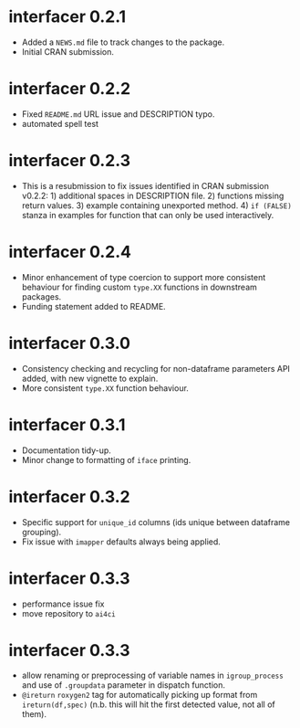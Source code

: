 # interfacer 0.2.1

* Added a `NEWS.md` file to track changes to the package.
* Initial CRAN submission.

# interfacer 0.2.2

* Fixed `README.md` URL issue and DESCRIPTION typo.
* automated spell test

# interfacer 0.2.3

* This is a resubmission to fix issues identified in CRAN submission v0.2.2: 1) 
additional spaces in DESCRIPTION file. 2) functions missing return values. 3) 
example containing unexported method. 4) `if (FALSE)` stanza in examples for 
function that can only be used interactively.

# interfacer 0.2.4

* Minor enhancement of type coercion to support more consistent behaviour for
finding custom `type.XX` functions in downstream packages.
* Funding statement added to README.

# interfacer 0.3.0

* Consistency checking and recycling for non-dataframe parameters API added, 
with new vignette to explain.
* More consistent `type.XX` function behaviour.

# interfacer 0.3.1

* Documentation tidy-up.
* Minor change to formatting of `iface` printing.

# interfacer 0.3.2

* Specific support for `unique_id` columns (ids unique between dataframe grouping).
* Fix issue with `imapper` defaults always being applied.

# interfacer 0.3.3

* performance issue fix
* move repository to `ai4ci`

# interfacer 0.3.3

* allow renaming or preprocessing of variable names in `igroup_process` and use
of `.groupdata` parameter in dispatch function. 
* `@ireturn` `roxygen2` tag for automatically picking up format from `ireturn(df,spec)`
(n.b. this will hit the first detected value, not all of them).